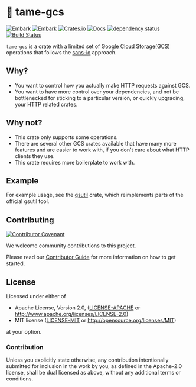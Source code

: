 # 📂 tame-gcs

[![Embark](https://img.shields.io/badge/embark-open%20source-blueviolet.svg)](https://embark.dev)
[![Embark](https://img.shields.io/badge/discord-ark-%237289da.svg?logo=discord)](https://discord.gg/dAuKfZS)
[![Crates.io](https://img.shields.io/crates/v/tame-gcs.svg)](https://crates.io/crates/tame-gcs)
[![Docs](https://docs.rs/tame-gcs/badge.svg)](https://docs.rs/tame-gcs)
[![dependency status](https://deps.rs/repo/github/EmbarkStudios/tame-gcs/status.svg)](https://deps.rs/repo/github/EmbarkStudios/tame-gcs)
[![Build Status](https://github.com/EmbarkStudios/tame-gcs/workflows/CI/badge.svg)](https://github.com/EmbarkStudios/tame-gcs/actions?workflow=CI)

`tame-gcs` is a crate with a limited set of [Google Cloud Storage(GCS)](https://cloud.google.com/storage/) operations that follows the [sans-io](https://sans-io.readthedocs.io/) approach.

## Why?

* You want to control how you actually make HTTP requests against GCS.
* You want to have more control over your dependencies, and not be bottlenecked for sticking to a particular version, or quickly upgrading, your HTTP related crates.

## Why not?

* This crate only supports some operations.
* There are several other GCS crates available that have many more features and are easier to work with, if you don't care about what HTTP clients they use.
* This crate requires more boilerplate to work with.

## Example

For example usage, see the [gsutil](https://github.com/EmbarkStudios/gsutil) crate, which reimplements parts of the official gsutil tool.

## Contributing

[![Contributor Covenant](https://img.shields.io/badge/contributor%20covenant-v1.4-ff69b4.svg)](../CODE_OF_CONDUCT.md)

We welcome community contributions to this project.

Please read our [Contributor Guide](CONTRIBUTING.md) for more information on how to get started.

## License

Licensed under either of

* Apache License, Version 2.0, ([LICENSE-APACHE](LICENSE-APACHE) or http://www.apache.org/licenses/LICENSE-2.0)
* MIT license ([LICENSE-MIT](LICENSE-MIT) or http://opensource.org/licenses/MIT)

at your option.

### Contribution

Unless you explicitly state otherwise, any contribution intentionally submitted for inclusion in the work by you, as defined in the Apache-2.0 license, shall be dual licensed as above, without any additional terms or conditions.
